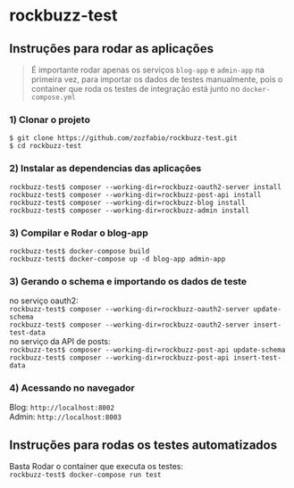 # rockbuzz-test

## Instruções para rodar as aplicações
> É importante rodar apenas os serviços ``blog-app`` e ``admin-app`` na primeira vez, para importar os dados de testes manualmente,
> pois o container que roda os testes de integração está junto no ``docker-compose.yml``
### 1) Clonar o projeto
``$ git clone https://github.com/zozfabio/rockbuzz-test.git``<br/>
``$ cd rockbuzz-test``<br/>
### 2) Instalar as dependencias das aplicações
``rockbuzz-test$ composer --working-dir=rockbuzz-oauth2-server install``<br/>
``rockbuzz-test$ composer --working-dir=rockbuzz-post-api install``<br/>
``rockbuzz-test$ composer --working-dir=rockbuzz-blog install``<br/>
``rockbuzz-test$ composer --working-dir=rockbuzz-admin install``<br/>
### 3) Compilar e Rodar o blog-app
``rockbuzz-test$ docker-compose build``<br/>
``rockbuzz-test$ docker-compose up -d blog-app admin-app``<br/>
### 3) Gerando o schema e importando os dados de teste
no serviço oauth2:<br/>
``rockbuzz-test$ composer --working-dir=rockbuzz-oauth2-server update-schema``<br/>
``rockbuzz-test$ composer --working-dir=rockbuzz-oauth2-server insert-test-data``<br/>
no serviço da API de posts:<br/>
``rockbuzz-test$ composer --working-dir=rockbuzz-post-api update-schema``<br/>
``rockbuzz-test$ composer --working-dir=rockbuzz-post-api insert-test-data``<br/>
### 4) Acessando no navegador
Blog: ``http://localhost:8002``<br/>
Admin: ``http://localhost:8003``<br/>

## Instruções para rodas os testes automatizados
Basta Rodar o container que executa os testes:<br/>
``rockbuzz-test$ docker-compose run test``<br/>
